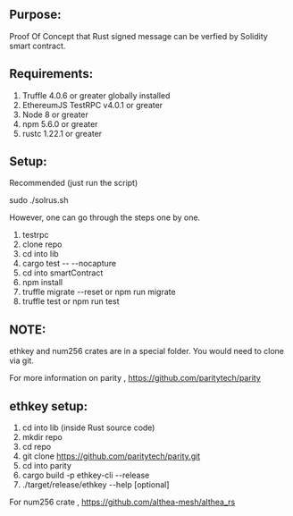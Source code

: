 
Purpose:
---
Proof Of Concept that Rust signed message can be verfied by Solidity  smart contract.

Requirements:
----
1. Truffle 4.0.6 or greater globally installed
2. EthereumJS TestRPC v4.0.1  or greater
3. Node 8 or greater
4. npm 5.6.0 or greater
5. rustc 1.22.1 or greater

Setup:
----
Recommended (just run the script)

sudo ./solrus.sh

However, one can go through the steps one by one.
1. testrpc
2. clone repo
3. cd into lib
4. cargo test -- --nocapture
5. cd into smartContract
6. npm install
7. truffle migrate --reset or npm run migrate
8. truffle test or npm run test



NOTE:
---
ethkey and num256 crates are in a special folder. You would need to clone via git.

For more information on parity , https://github.com/paritytech/parity

ethkey setup:
----
1. cd into lib (inside Rust source code)
2. mkdir repo
3. cd repo
4. git clone https://github.com/paritytech/parity.git
5. cd into parity
6. cargo build -p ethkey-cli --release
7. ./target/release/ethkey --help  [optional]


For num256 crate , https://github.com/althea-mesh/althea_rs



